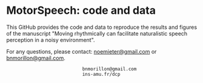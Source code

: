 # MotorSpeech: code and data

This GitHub provides the code and data to reproduce the results and figures of the manuscript "Moving rhythmically can facilitate naturalistic speech perception in a noisy environment".

For any questions, please contact: noemieter@gmail.com or bnmorillon@gmail.com.


                                bnmorillon@gmail.com
                                ins-amu.fr/dcp
